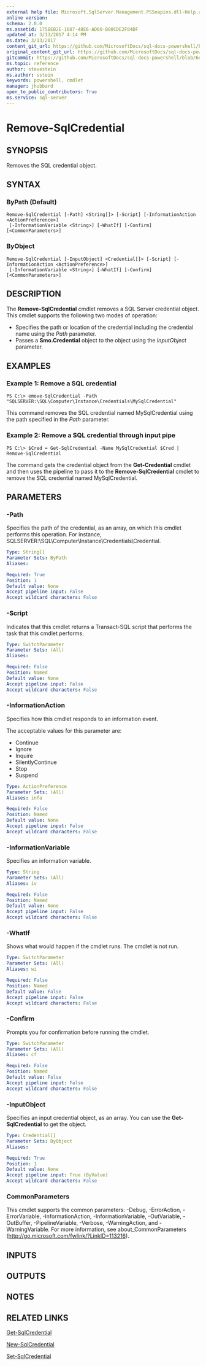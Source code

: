 ```yaml
---
external help file: Microsoft.SqlServer.Management.PSSnapins.dll-Help.xml
online version: 
schema: 2.0.0
ms.assetid: 175BEB2E-1087-48E6-AD60-B80CDE2F84DF
updated_at: 3/13/2017 4:14 PM
ms.date: 3/13/2017
content_git_url: https://github.com/MicrosoftDocs/sql-docs-powershell/blob/live/sqlserver-cmdlets/sqlserver/vlatest/Remove-SqlCredential.md
original_content_git_url: https://github.com/MicrosoftDocs/sql-docs-powershell/blob/live/sqlserver-cmdlets/sqlserver/vlatest/Remove-SqlCredential.md
gitcommit: https://github.com/MicrosoftDocs/sql-docs-powershell/blob/6eefe64a0ce19459190f09768267a4c79f9a6af9/sqlserver-cmdlets/sqlserver/vlatest/Remove-SqlCredential.md
ms.topic: reference
author: stevestein
ms.author: sstein
keywords: powershell, cmdlet
manager: jhubbard
open_to_public_contributors: True
ms.service: sql-server
---
```


# Remove-SqlCredential

## SYNOPSIS
Removes the SQL credential object.

## SYNTAX

### ByPath (Default)
```
Remove-SqlCredential [-Path] <String[]> [-Script] [-InformationAction <ActionPreference>]
 [-InformationVariable <String>] [-WhatIf] [-Confirm] [<CommonParameters>]
```

### ByObject
```
Remove-SqlCredential [-InputObject] <Credential[]> [-Script] [-InformationAction <ActionPreference>]
 [-InformationVariable <String>] [-WhatIf] [-Confirm] [<CommonParameters>]
```

## DESCRIPTION
The **Remove-SqlCredential** cmdlet removes a SQL Server credential object.
This cmdlet supports the following two modes of operation:

- Specifies the path or location of the credential including the credential name using the *Path* parameter.
- Passes a **Smo.Credential** object to the object using the *InputObject* parameter.

## EXAMPLES

### Example 1: Remove a SQL credential
```
PS C:\> emove-SqlCredential -Path "SQLSERVER:\SQL\Computer\Instance\Credentials\MySqlCredential"
```

This command removes the SQL credential named MySqlCredential using the path specified in the *Path* parameter.

### Example 2: Remove a SQL credential through input pipe
```
PS C:\> $Cred = Get-SqlCredential -Name MySqlCredential $Cred | Remove-SqlCredential
```

The command gets the credential object from the **Get-Credential** cmdlet and then uses the pipeline to pass it to the **Remove-SqlCredential** cmdlet to remove the SQL credential named MySqlCredential.

## PARAMETERS

### -Path
Specifies the path of the credential, as an array, on which this cmdlet performs this operation.
For instance, SQLSERVER:\SQL\Computer\Instance\Credentials\Credential.

```yaml
Type: String[]
Parameter Sets: ByPath
Aliases: 

Required: True
Position: 1
Default value: None
Accept pipeline input: False
Accept wildcard characters: False
```

### -Script
Indicates that this cmdlet returns a Transact-SQL script that performs the task that this cmdlet performs.

```yaml
Type: SwitchParameter
Parameter Sets: (All)
Aliases: 

Required: False
Position: Named
Default value: None
Accept pipeline input: False
Accept wildcard characters: False
```

### -InformationAction
Specifies how this cmdlet responds to an information event.

The acceptable values for this parameter are:

- Continue
- Ignore
- Inquire
- SilentlyContinue
- Stop
- Suspend

```yaml
Type: ActionPreference
Parameter Sets: (All)
Aliases: infa

Required: False
Position: Named
Default value: None
Accept pipeline input: False
Accept wildcard characters: False
```

### -InformationVariable
Specifies an information variable.

```yaml
Type: String
Parameter Sets: (All)
Aliases: iv

Required: False
Position: Named
Default value: None
Accept pipeline input: False
Accept wildcard characters: False
```

### -WhatIf
Shows what would happen if the cmdlet runs.
The cmdlet is not run.

```yaml
Type: SwitchParameter
Parameter Sets: (All)
Aliases: wi

Required: False
Position: Named
Default value: False
Accept pipeline input: False
Accept wildcard characters: False
```

### -Confirm
Prompts you for confirmation before running the cmdlet.

```yaml
Type: SwitchParameter
Parameter Sets: (All)
Aliases: cf

Required: False
Position: Named
Default value: False
Accept pipeline input: False
Accept wildcard characters: False
```

### -InputObject
Specifies an input credential object, as an array.
You can use the **Get-SqlCredential** to get the object.

```yaml
Type: Credential[]
Parameter Sets: ByObject
Aliases: 

Required: True
Position: 1
Default value: None
Accept pipeline input: True (ByValue)
Accept wildcard characters: False
```

### CommonParameters
This cmdlet supports the common parameters: -Debug, -ErrorAction, -ErrorVariable, -InformationAction, -InformationVariable, -OutVariable, -OutBuffer, -PipelineVariable, -Verbose, -WarningAction, and -WarningVariable. For more information, see about_CommonParameters (http://go.microsoft.com/fwlink/?LinkID=113216).

## INPUTS

## OUTPUTS

## NOTES

## RELATED LINKS

[Get-SqlCredential](xref:sqlserver/vlatest/Get-SqlCredential.md)

[New-SqlCredential](xref:sqlserver/vlatest/New-SqlCredential.md)

[Set-SqlCredential](xref:sqlserver/vlatest/Set-SqlCredential.md)
